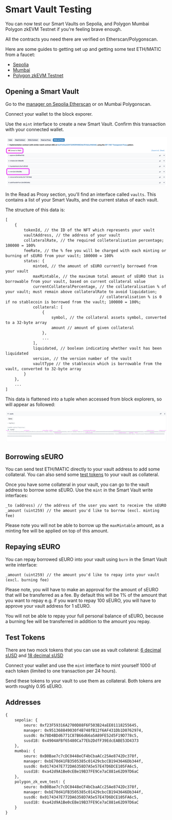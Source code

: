 # Smart Vault Testing

You can now test our Smart Vaults on Sepolia, and Polygon Mumbai Polygon zkEVM Testnet if you're feeling brave enough.

All the contracts you need there are verified on Etherscan/Polygonscan.

Here are some guides to getting set up and getting some test ETH/MATIC from a faucet:

- [Sepolia](https://www.alchemy.com/overviews/sepolia-testnet)
- [Mumbai](https://www.alchemy.com/overviews/mumbai-testnet)
- [Polygon zkEVM Testnet](https://wiki.polygon.technology/docs/zkEVM/develop/)

## Opening a Smart Vault

Go to the [manager on Sepolia Etherscan](https://sepolia.etherscan.io/address/0x951368849030f4B748fB12f6AF431Db1D0762974#writeProxyContract) or on Mumbai Polygonscan.

Connect your wallet to the block exporer.

Use the `mint` interface to create a new Smart Vault. Confirm this transaction with your connected wallet.

![Connect and mint](docs/images/connect-and-mint.png)

In the Read as Proxy section, you'll find an interface called `vaults`. This contains a list of your Smart Vaults, and the current status of each vault.

The structure of this data is:

```
[
    {
        tokenId, // the ID of the NFT which represents your vault
        vaultAddress, // the address of your vault
        collateralRate, // the required colleteralisation percentage; 100000 = 100%
        feeRate, // the % fee you will be charged with each minting or burning of sEURO from your vault; 100000 = 100%
        status: {
            minted, // the amount of sEURO currently borrowed from your vault
            maxMintable, // the maximum total amount of sEURO that is borrowable from your vault, based on current collateral value
            currentCollateralPercentage, // the collateralisation % of your vault; must remain above collateralRate to avoid liquidation;
                                         // collateralisation % is 0 if no stablecoin is borrowed from the vault; 100000 = 100%;
            collateral: [
                {
                    symbol, // the collateral assets symbol, converted to a 32-byte array
                    amount // amount of given collateral
                },
                ...
            ],
            liquidated, // boolean indicating whether vault has been liquidated
            version, // the version number of the vault
            vaultType // the stablecoin which is borrowable from the vault, converted to 32-byte array
        }
    },
    ...
]
```

This data is flattened into a tuple when accessed from block explorers, so will appear as followed:

![Vaults data](docs/images/vaults-data.png)

## Borrowing sEURO

You can send test ETH/MATIC directly to your vault address to add some collateral. You can also send some [test tokens](#test-tokens) to your vault as collateral.

Once you have some collateral in your vault, you can go to the vault address to borrow some sEURO. Use the `mint` in the Smart Vault write interfaces:

```
_to (address) // the address of the user you want to receive the sEURO
_amount (uint259) // the amount you'd like to borrow (excl. minting fee)
```

Please note you will not be able to borrow up the `maxMintable` amount, as a minting fee will be applied on top of this amount.

## Repaying sEURO

You can repay borrowed sEURO into your vault using `burn` in the Smart Vault write interface:

```
_amount (uint259) // the amount you'd like to repay into your vault (excl. burning fee)
```

Please note, you will have to make an approval for the amount of sEURO that will be transferred as a fee. By default this will be 1% of the amount that you want to repay e.g. if you want to repay 100 sEURO, you will have to approve your vault address for 1 sEURO.

You will not be able to repay your full personal balance of sEURO, because a burning fee will be transferred in addition to the amount you repay.

## Test Tokens

There are two mock tokens that you can use as vault collateral: [6 decimal sUSD](https://sepolia.etherscan.io/address/0x78D4BDd6771C87B66d66a5A89FE52d5F19D778c5#writeContract) and [18 decimal sUSD](https://sepolia.etherscan.io/address/0x4904AFBf65480Ca77Eb2DdfF39EdcEABE53D4373#writeContract)

Connect your wallet and use the `mint` interface to mint yourself 1000 of each token (limited to one transaction per 24 hours).

Send these tokens to your vault to use them as collateral. Both tokens are worth roughly 0.95 sEURO.

## Addresses

```
{
    sepolia: {
        seuro: 0xf23F59316A2700D88F6F503B24aEE01118255645,
        manager: 0x951368849030f4B748fB12f6AF431Db1D0762974,
        susd6: 0x78D4BDd6771C87B66d66a5A89FE52d5F19D778c5,
        susd18: 0x4904AFBf65480Ca77Eb2DdfF39EdcEABE53D4373
    },
    mumbai: {
        seuro: 0xB0Bae7c7cDC0448eCF4bCbaACc25Ae8742Dc378f,
        manager: 0xbE70d41FB3505385c01429cbcCB1943646Db344f,
        susd6: 0x0174347E772DA6358D7A5e57E47D6DCE105FA6c5,
        susd18: 0xa42d9A1Be0cEBe19B37FE9Ce7aC881e62D97D6aC
    },
    polygon_zk_evm_test: {
        seuro: 0xB0Bae7c7cDC0448eCF4bCbaACc25Ae8742Dc378f,
        manager: 0xbE70d41FB3505385c01429cbcCB1943646Db344f,
        susd6: 0x0174347E772DA6358D7A5e57E47D6DCE105FA6c5,
        susd18: 0xa42d9A1Be0cEBe19B37FE9Ce7aC881e62D97D6aC
    }
}
```